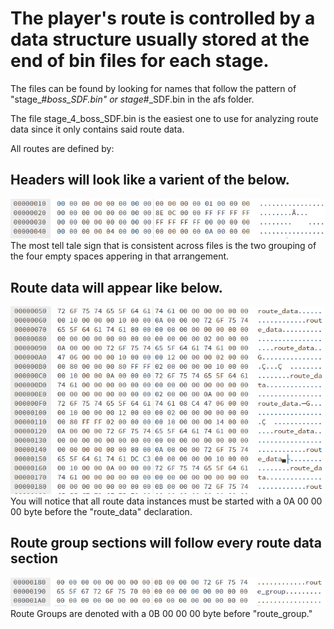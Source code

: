 # The player's route is controlled by a data structure usually stored at the end of bin files for each stage.
The files can be found by looking for names that follow the pattern of "stage_#_boss_SDF.bin" or stage_#_SDF.bin in the afs folder.

The file stage_4_boss_SDF.bin is the easiest one to use for analyzing route data since it only contains said route data.

All routes are defined by:

## Headers will look like a varient of the below.

![Route Header](https://raw.githubusercontent.com/SmallMistake/Modding-NiD/main/Route_Data/pictures/routeHeader.PNG) </br>
The most tell tale sign that is consistent across files is the two grouping of the four empty spaces appering in that arrangement.

## Route data will appear like below.

![Route Data](https://raw.githubusercontent.com/SmallMistake/Modding-NiD/main/Route_Data/pictures/routeData.PNG) </br>
You will notice that all route data instances must be started with a 0A 00 00 00 byte before the "route_data" declaration.

## Route group sections will follow every route data section

![Route Group](https://raw.githubusercontent.com/SmallMistake/Modding-NiD/main/Route_Data/pictures/routeGroup.PNG) </br>
Route Groups are denoted with a 0B 00 00 00 byte before "route_group."
